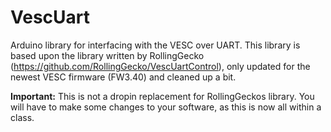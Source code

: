 # VescUart

Arduino library for interfacing with the VESC over UART. This library is based upon the library written by RollingGecko (https://github.com/RollingGecko/VescUartControl), only updated for the newest VESC firmware (FW3.40) and cleaned up a bit.

**Important:** This is not a dropin replacement for RollingGeckos library. You will have to make some changes to your software, as this is now all within a class.


